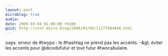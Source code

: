 ```yaml
---
layout: post
microblog: true
audio: 
date: 2009-03-04 01:00:00 +0100
guid: http://xtof.micro.blog/2009/03/04/t1277604046.html
---
```

oops. erreur de #twypo : le #hashtag ne prend pas les accents. -&amp;gt; éviter les accents pour @dicodufutur et tout futur #twocabulaire.
